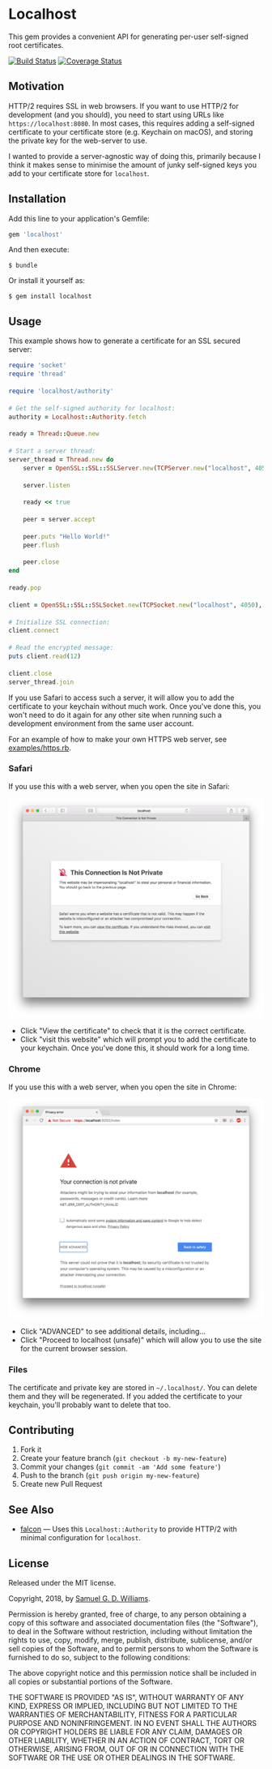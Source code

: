 # Localhost

This gem provides a convenient API for generating per-user self-signed root certificates.

[![Build Status](https://travis-ci.com/socketry/localhost.svg)](https://travis-ci.com/socketry/localhost)
[![Coverage Status](https://coveralls.io/repos/socketry/localhost/badge.svg)](https://coveralls.io/r/socketry/localhost)

## Motivation

HTTP/2 requires SSL in web browsers. If you want to use HTTP/2 for development (and you should), you need to start using URLs like `https://localhost:8080`. In most cases, this requires adding a self-signed certificate to your certificate store (e.g. Keychain on macOS), and storing the private key for the web-server to use.

I wanted to provide a server-agnostic way of doing this, primarily because I think it makes sense to minimise the amount of junky self-signed keys you add to your certificate store for `localhost`.

## Installation

Add this line to your application's Gemfile:

```ruby
gem 'localhost'
```

And then execute:

	$ bundle

Or install it yourself as:

	$ gem install localhost

## Usage

This example shows how to generate a certificate for an SSL secured server:

```ruby
require 'socket'
require 'thread'

require 'localhost/authority'

# Get the self-signed authority for localhost:
authority = Localhost::Authority.fetch

ready = Thread::Queue.new

# Start a server thread:
server_thread = Thread.new do
	server = OpenSSL::SSL::SSLServer.new(TCPServer.new("localhost", 4050), authority.server_context)
	
	server.listen
	
	ready << true
	
	peer = server.accept
	
	peer.puts "Hello World!"
	peer.flush
	
	peer.close
end

ready.pop

client = OpenSSL::SSL::SSLSocket.new(TCPSocket.new("localhost", 4050), authority.client_context)

# Initialize SSL connection:
client.connect

# Read the encrypted message:
puts client.read(12)

client.close
server_thread.join
```

If you use Safari to access such a server, it will allow you to add the certificate to your keychain without much work. Once you've done this, you won't need to do it again for any other site when running such a development environment from the same user account.

For an example of how to make your own HTTPS web server, see [examples/https.rb](examples/https.rb).

### Safari

If you use this with a web server, when you open the site in Safari:

![Safari](media/safari.png)

- Click "View the certificate" to check that it is the correct certificate.
- Click "visit this website" which will prompt you to add the certificate to your keychain. Once you've done this, it should work for a long time.

### Chrome

If you use this with a web server, when you open the site in Chrome:

![Chrome](media/chrome.png)

- Click "ADVANCED" to see additional details, including...
- Click "Proceed to localhost (unsafe)" which will allow you to use the site for the current browser session.

### Files

The certificate and private key are stored in `~/.localhost/`. You can delete them and they will be regenerated. If you added the certificate to your keychain, you'll probably want to delete that too.

## Contributing

1. Fork it
2. Create your feature branch (`git checkout -b my-new-feature`)
3. Commit your changes (`git commit -am 'Add some feature'`)
4. Push to the branch (`git push origin my-new-feature`)
5. Create new Pull Request

## See Also

- [falcon](https://github.com/socketry/falcon) — Uses this `Localhost::Authority` to provide HTTP/2 with minimal configuration for `localhost`.

## License

Released under the MIT license.

Copyright, 2018, by [Samuel G. D. Williams](http://www.codeotaku.com/samuel-williams).

Permission is hereby granted, free of charge, to any person obtaining a copy
of this software and associated documentation files (the "Software"), to deal
in the Software without restriction, including without limitation the rights
to use, copy, modify, merge, publish, distribute, sublicense, and/or sell
copies of the Software, and to permit persons to whom the Software is
furnished to do so, subject to the following conditions:

The above copyright notice and this permission notice shall be included in
all copies or substantial portions of the Software.

THE SOFTWARE IS PROVIDED "AS IS", WITHOUT WARRANTY OF ANY KIND, EXPRESS OR
IMPLIED, INCLUDING BUT NOT LIMITED TO THE WARRANTIES OF MERCHANTABILITY,
FITNESS FOR A PARTICULAR PURPOSE AND NONINFRINGEMENT. IN NO EVENT SHALL THE
AUTHORS OR COPYRIGHT HOLDERS BE LIABLE FOR ANY CLAIM, DAMAGES OR OTHER
LIABILITY, WHETHER IN AN ACTION OF CONTRACT, TORT OR OTHERWISE, ARISING FROM,
OUT OF OR IN CONNECTION WITH THE SOFTWARE OR THE USE OR OTHER DEALINGS IN
THE SOFTWARE.
